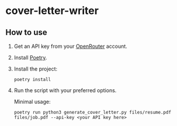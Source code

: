 # cover-letter-writer

## How to use

1. Get an API key from your [OpenRouter](https://openrouter.ai/settings/keys) account.
2. Install [Poetry](https://python-poetry.org/docs/#installation).
3. Install the project:

   ```shell
   poetry install
   ```

4. Run the script with your preferred options.

   Minimal usage:

   ```shell
   poetry run python3 generate_cover_letter.py files/resume.pdf files/job.pdf --api-key <your API key here>
   ```
